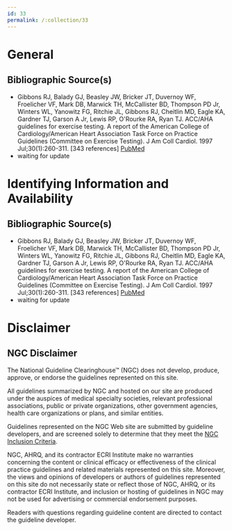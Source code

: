 ```yaml
---
id: 33
permalink: /:collection/33
---
```


# General

## Bibliographic Source(s)

- Gibbons RJ, Balady GJ, Beasley JW, Bricker JT, Duvernoy WF, Froelicher VF, Mark DB, Marwick TH, McCallister BD, Thompson PD Jr, Winters WL, Yanowitz FG, Ritchie JL, Gibbons RJ, Cheitlin MD, Eagle KA, Gardner TJ, Garson A Jr, Lewis RP, O'Rourke RA, Ryan TJ. ACC/AHA guidelines for exercise testing. A report of the American College of Cardiology/American Heart Association Task Force on Practice Guidelines (Committee on Exercise Testing). J Am Coll Cardiol. 1997 Jul;30(1):260-311. [343 references] [ PubMed ](http://www.ncbi.nlm.nih.gov/entrez/query.fcgi?cmd=Retrieve&db=pubmed&dopt=Abstract&list_uids=9207652)
- waiting for update

# Identifying Information and Availability

## Bibliographic Source(s)

- Gibbons RJ, Balady GJ, Beasley JW, Bricker JT, Duvernoy WF, Froelicher VF, Mark DB, Marwick TH, McCallister BD, Thompson PD Jr, Winters WL, Yanowitz FG, Ritchie JL, Gibbons RJ, Cheitlin MD, Eagle KA, Gardner TJ, Garson A Jr, Lewis RP, O'Rourke RA, Ryan TJ. ACC/AHA guidelines for exercise testing. A report of the American College of Cardiology/American Heart Association Task Force on Practice Guidelines (Committee on Exercise Testing). J Am Coll Cardiol. 1997 Jul;30(1):260-311. [343 references] [ PubMed ](http://www.ncbi.nlm.nih.gov/entrez/query.fcgi?cmd=Retrieve&db=pubmed&dopt=Abstract&list_uids=9207652)
- waiting for update

# Disclaimer

## NGC Disclaimer

The National Guideline Clearinghouse™ (NGC) does not develop, produce, approve, or endorse the guidelines represented on this site.

All guidelines summarized by NGC and hosted on our site are produced under the auspices of medical specialty societies, relevant professional associations, public or private organizations, other government agencies, health care organizations or plans, and similar entities.

Guidelines represented on the NGC Web site are submitted by guideline developers, and are screened solely to determine that they meet the [NGC Inclusion Criteria](/help-and-about/summaries/inclusion-criteria).

NGC, AHRQ, and its contractor ECRI Institute make no warranties concerning the content or clinical efficacy or effectiveness of the clinical practice guidelines and related materials represented on this site. Moreover, the views and opinions of developers or authors of guidelines represented on this site do not necessarily state or reflect those of NGC, AHRQ, or its contractor ECRI Institute, and inclusion or hosting of guidelines in NGC may not be used for advertising or commercial endorsement purposes.

Readers with questions regarding guideline content are directed to contact the guideline developer.

